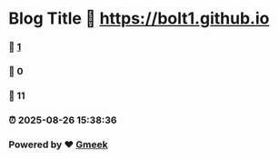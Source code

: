 # Blog Title :link: https://bolt1.github.io 
### :page_facing_up: [1](https://bolt1.github.io/tag.html) 
### :speech_balloon: 0 
### :hibiscus: 11 
### :alarm_clock: 2025-08-26 15:38:36 
### Powered by :heart: [Gmeek](https://github.com/Meekdai/Gmeek)
